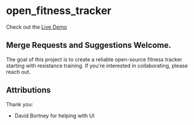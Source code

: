 # open_fitness_tracker

Check out the [Live Demo](https://openfitnesstracker.app/#/Exercises)

## Merge Requests and Suggestions Welcome. 
The goal of this project is to create a reliable open-source fitness tracker starting with resistance training.
If you're interested in collaborating, please reach out. 


## Attributions
Thank you:  
* David Bortney for helping with UI


